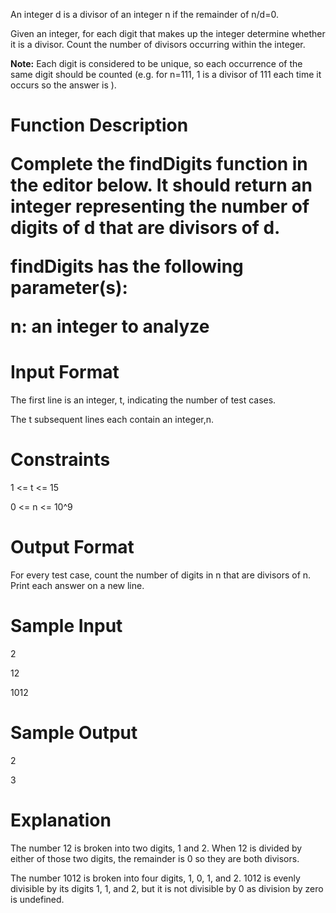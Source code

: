An integer d is a divisor of an integer n if the remainder of n/d=0.

Given an integer, for each digit that makes up the integer determine whether it is a divisor. Count the number of divisors occurring within the integer.

<b>Note:</b> Each digit is considered to be unique, so each occurrence of the same digit should be counted (e.g. for n=111, 1 is a divisor of 111 each time it occurs so the answer is ).

<h1>Function Description

Complete the findDigits function in the editor below. It should return an integer representing the number of digits of d that are divisors of d.

findDigits has the following parameter(s):

n: an integer to analyze
<h1>Input Format</h1>

The first line is an integer, t, indicating the number of test cases.

The t subsequent lines each contain an integer,n.

<h1>Constraints</h1>

1 <= t <= 15

0 <= n <= 10^9

<h1>Output Format</h1>

For every test case, count the number of digits in n that are divisors of n. Print each answer on a new line.

<h1>Sample Input</h1>

2

12

1012
<h1>Sample Output</h1>

2

3

<h1>Explanation</h1>

The number 12 is broken into two digits, 1 and 2. When 12 is divided by either of those two digits, the remainder is 0 so they are both divisors.

The number 1012  is broken into four digits, 1, 0, 1, and 2. 1012 is evenly divisible by its digits 1, 1, and 2, but it is not divisible by 0 as division by zero is undefined.

